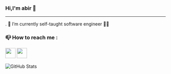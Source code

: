 ### Hi,I'm abir 👋
_________________________________________________________________________________________________________________________________________________________

. 🔭 I’m currently self-taught software engineer 👩‍💻 

### 📪 How to reach me :


<img height="32" width="32" src="https://cdn.jsdelivr.net/npm/simple-icons@v8/icons/twitter.svg" />
<img height="32" width="32" src="https://unpkg.com/simple-icons@v8/icons/instagram.svg" />




![GitHub Stats](https://github-readme-stats.vercel.app/api?username=abiroua20&theme=radical)
